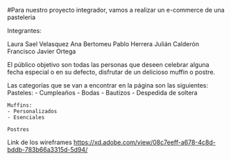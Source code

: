 #Para nuestro proyecto integrador, vamos a realizar un e-commerce de una pasteleria

Integrantes:

Laura Sael Velasquez
Ana Bertomeu
Pablo Herrera
Julián Calderón
Francisco Javier Ortega


El público objetivo son todas las personas que deseen celebrar alguna fecha especial o en su defecto, disfrutar de un delicioso muffin o postre.

Las categorías que se van a encontrar en la página son las siguientes:
    Pasteles:
    - Cumpleaños
    - Bodas
    - Bautizos
    - Despedida de soltera

    Muffins:
    - Personalizados
    - Esenciales

    Postres

Link de los wireframes https://xd.adobe.com/view/08c7eeff-a678-4c8d-bddb-783b66a3315d-5d94/


